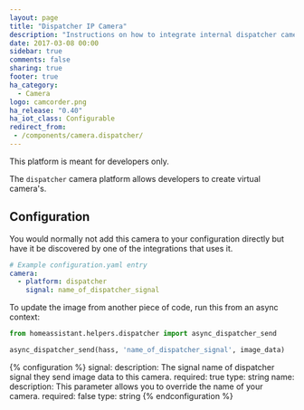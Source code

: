 ```yaml
---
layout: page
title: "Dispatcher IP Camera"
description: "Instructions on how to integrate internal dispatcher cameras within Home Assistant."
date: 2017-03-08 00:00
sidebar: true
comments: false
sharing: true
footer: true
ha_category:
  - Camera
logo: camcorder.png
ha_release: "0.40"
ha_iot_class: Configurable
redirect_from:
 - /components/camera.dispatcher/
---
```


<div class='note'>
This platform is meant for developers only.
</div>

The `dispatcher` camera platform allows developers to create virtual camera's.

## Configuration

You would normally not add this camera to your configuration directly but have it be discovered by one of the integrations that uses it.

```yaml
# Example configuration.yaml entry
camera:
  - platform: dispatcher
    signal: name_of_dispatcher_signal
```

To update the image from another piece of code, run this from an async context:

```python
from homeassistant.helpers.dispatcher import async_dispatcher_send

async_dispatcher_send(hass, 'name_of_dispatcher_signal', image_data)
```

{% configuration %}
signal:
  description: The signal name of dispatcher signal they send image data to this camera.
  required: true
  type: string
name:
  description: This parameter allows you to override the name of your camera.
  required: false
  type: string
{% endconfiguration %}
